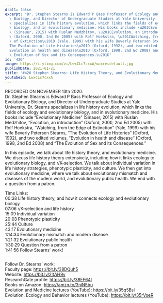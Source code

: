 ```yaml
---
draft: false
excerpt: "Dr. Stephen Stearns is Edward P Bass Professor of Ecology and Evolutionary\
  \ Biology, and Director of Undergraduate Studies at Yale University. Dr. Stearns\
  \ specializes in life history evolution, which links the fields of ecology and evolutionary\
  \ biology, and in evolutionary medicine. His books include \u201CEvolutionary Medicine\u201D\
  \ (Sinauer, 2015) with Ruslan Medzhitov, \u201CEvolution, an introduction\u201D\
  \ (Oxford, 2000, 2nd Ed 2005) with Rolf Hoekstra, \u201CWatching, from the Edge\
  \ of Extinction\u201D (Yale, 1999) with his wife Beverly Peterson Stearns, \u201C\
  The Evolution of Life Histories\u201D (Oxford, 1992), and two edited volumes, \u201C\
  Evolution in health and disease\u201D (Oxford, 1998, 2nd Ed 2008) and \u201CThe\
  \ Evolution of Sex and its Consequences.\u201D"
id: '420'
image: https://i.ytimg.com/vi/LwxCLc7cxxA/maxresdefault.jpg
publishDate: 2021-01-21
title: '#420 Stephen Stearns: Life History Theory, and Evolutionary Medicine'
youtubeid: LwxCLc7cxxA
---
```

<div class="timelinks">

RECORDED ON NOVEMBER 13th 2020.  
Dr. Stephen Stearns is Edward P Bass Professor of Ecology and Evolutionary Biology, and Director of Undergraduate Studies at Yale University. Dr. Stearns specializes in life history evolution, which links the fields of ecology and evolutionary biology, and in evolutionary medicine. His books include “Evolutionary Medicine” (Sinauer, 2015) with Ruslan Medzhitov, “Evolution, an introduction” (Oxford, 2000, 2nd Ed 2005) with Rolf Hoekstra, “Watching, from the Edge of Extinction” (Yale, 1999) with his wife Beverly Peterson Stearns, “The Evolution of Life Histories” (Oxford, 1992), and two edited volumes, “Evolution in health and disease” (Oxford, 1998, 2nd Ed 2008) and “The Evolution of Sex and its Consequences.”

In this episode, we talk about life history theory, and evolutionary medicine. We discuss life history theory extensively, including how it links ecology to evolutionary biology, and r/K-selection. We talk about individual variation in life history strategies, phenotypic plasticity, and culture. We then get into evolutionary medicine, where we talk about evolutionary mismatch and diseases of the modern world, and evolutionary public health. We end with a question from a patron.

Time Links:  
<time>00:38</time> Life history theory, and how it connects ecology and evolutionary biology  
<time>07:06</time> r/K-selection and life history  
<time>15:09</time> Individual variation  
<time>20:08</time> Phenotypic plasticity  
<time>25:44</time> Culture  
<time>43:17</time> Evolutionary medicine  
<time>1:14:34</time> Evolutionary mismatch and modern disease  
<time>1:21:32</time> Evolutionary public health  
<time>1:30:29</time> Question from a patron  
<time>1:41:56</time> Follow Stearns’ work!

---

Follow Dr. Stearns’ work:  
Faculty page: https://bit.ly/38DQuh5  
Website: https://bit.ly/2ItAH9v  
ResearchGate profile: https://bit.ly/38EF64l  
Books on Amazon: https://amzn.to/3niN5bu  
Evolution and Medicine lectures (YouTube):  https://bit.ly/35q5Bsl  
Evolution, Ecology and Behavior lectures (YouTube): https://bit.ly/35rVoeR
</div>

